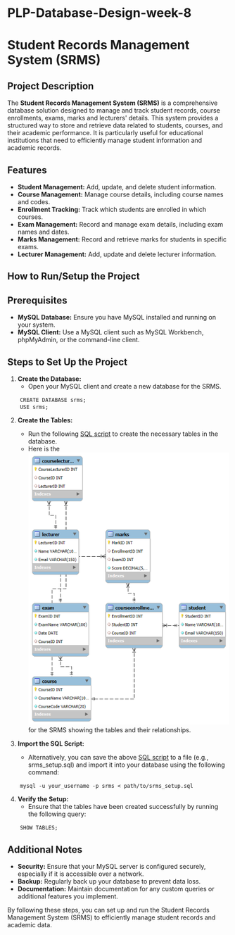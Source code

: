 # PLP-Database-Design-week-8
# **Student Records Management System (SRMS)**

## **Project Description**
The **Student Records Management System (SRMS)** is a comprehensive database solution designed to manage and track student records, course enrollments, exams, marks and lecturers' details. This system provides a structured way to store and retrieve data related to students, courses, and their academic performance. It is particularly useful for educational institutions that need to efficiently manage student information and academic records.

## **Features**
* **Student Management:** Add, update, and delete student information.
* **Course Management:** Manage course details, including course names and codes.
* **Enrollment Tracking:** Track which students are enrolled in which courses.
* **Exam Management:** Record and manage exam details, including exam names and dates.
* **Marks Management:** Record and retrieve marks for students in specific exams.
* **Lecturer Management:** Add, update and delete lecturer information. 

## **How to Run/Setup the Project**
## **Prerequisites**
* **MySQL Database:** Ensure you have MySQL installed and running on your system.
* **MySQL Client:** Use a MySQL client such as MySQL Workbench, phpMyAdmin, or the command-line client.

## **Steps to Set Up the Project**
1. **Create the Database:**
    * Open your MySQL client and create a new database for the SRMS.
```
    CREATE DATABASE srms;
    USE srms;
```
2. **Create the Tables:**
    * Run the following [SQL script](./CREATE-TABLES-statements.sql) to create the necessary tables in the database.
    * Here is the ![**ERD**](./ERD.png) for the SRMS showing the tables and their relationships.

3. **Import the SQL Script:**
    * Alternatively, you can save the above [SQL script](./CREATE-TABLES-statements.sql) to a file (e.g., srms_setup.sql) and import it into your database using the following command:
```
    mysql -u your_username -p srms < path/to/srms_setup.sql
```

4. **Verify the Setup:**
    * Ensure that the tables have been created successfully by running the following query:
```
    SHOW TABLES;
```

## **Additional Notes**
* **Security:** Ensure that your MySQL server is configured securely, especially if it is accessible over a network.
* **Backup:** Regularly back up your database to prevent data loss.
* **Documentation:**  Maintain documentation for any custom queries or additional features you implement.

By following these steps, you can set up and run the Student Records Management System (SRMS) to efficiently manage student records and academic data.

